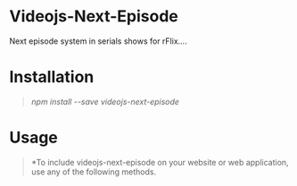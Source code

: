 # Videojs-Next-Episode
Next episode system in serials shows for rFlix....





# Installation
> *npm install --save videojs-next-episode*
# Usage
> *To include videojs-next-episode on your website or web application, use any of the following methods.

# <script> Tag
> *This is the simplest case. Get the script in whatever way you prefer and include the plugin after you include video.js, so that the videojs global is available.

```javascript
<script src="//path/to/video.min.js"></script>
<script src="//path/to/videojs-next-episode.min.js"></script>
<script>
  var player = videojs("my-video");
 
  player.nextEpisode();
</script>
  ````
  
# Browserify/CommonJS
> *When using with Browserify, install videojs-next-episode via npm and require the plugin as you would any other module.

  
  ```javascript

  var videojs = require("video.js");
 
// The actual plugin function is exported by this module, but it is also
// attached to the `Player.prototype`; so, there is no need to assign it
// to a variable.
  
 
require("videojs-next-episode");
 
var player = videojs("my-video");
 
player.nextEpisode({
  showDialogTime: lastStart,
  url: `https://site.com/movie/1234`,
  nextEpisodeData: {},
  nextEpisodeText: "Next Episode",
  titlePrefixText: " ",
  seasonText: "Season ",
  episodeText: " Episode ",
  timeout: 8,
  placementIndex: 9
});
  
 ````

# RequireJS/AMD
> *When using with RequireJS (or another AMD library), get the script in whatever way you prefer and require the plugin as you normally would:

```javascript
  *require(["video.js", "videojs-next-episode"], function (videojs) {
  var player = videojs("my-video");
 
  player.nextEpisode({
    showDialogTime: lastStart,
    url: `https://site.com/movie/1234`,
    nextEpisodeData: {},
    nextEpisodeText: "Next Episode",
    titlePrefixText: " ",
    seasonText: "Season ",
    episodeText: " Episode ",
    timeout: 8,
    placementIndex: 9
  });
});
  
 ````
